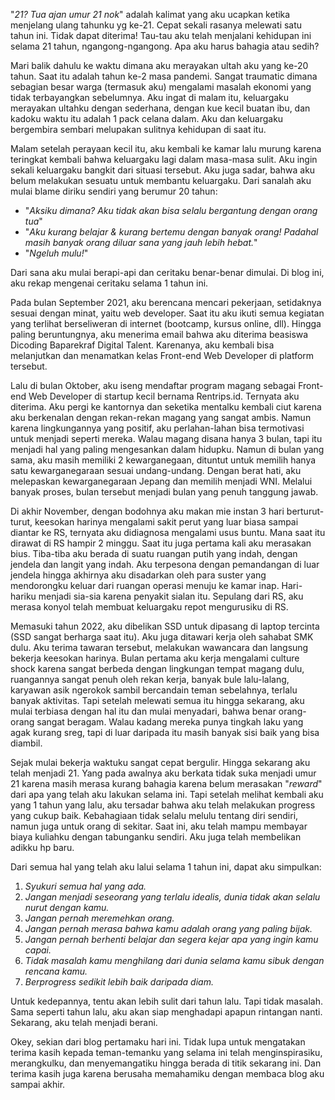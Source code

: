 "_21? Tua ajan umur 21 nok_" adalah kalimat yang aku ucapkan ketika menjelang ulang tahunku yg ke-21. Cepat sekali rasanya melewati satu tahun ini. Tidak dapat diterima! Tau-tau aku telah menjalani kehidupan ini selama 21 tahun, ngangong-ngangong. Apa aku harus bahagia atau sedih?

Mari balik dahulu ke waktu dimana aku merayakan ultah aku yang ke-20 tahun. Saat itu adalah tahun ke-2 masa pandemi. Sangat traumatic dimana sebagian besar warga (termasuk aku) mengalami masalah ekonomi yang tidak terbayangkan sebelumnya. Aku ingat di malam itu, keluargaku merayakan ultahku dengan sederhana, dengan kue kecil buatan ibu, dan kadoku waktu itu adalah 1 pack celana dalam. Aku dan keluargaku bergembira sembari melupakan sulitnya kehidupan di saat itu.

Malam setelah perayaan kecil itu, aku kembali ke kamar lalu murung karena teringkat kembali bahwa keluargaku lagi dalam masa-masa sulit. Aku ingin sekali keluargaku bangkit dari situasi tersebut. Aku juga sadar, bahwa aku belum melakukan sesuatu untuk membantu keluargaku. Dari sanalah aku mulai blame diriku sendiri yang berumur 20 tahun:

- "_Aksiku dimana? Aku tidak akan bisa selalu bergantung dengan orang tua_"
- "_Aku kurang belajar & kurang bertemu dengan banyak orang! Padahal masih banyak orang diluar sana yang jauh lebih hebat._"
- "_Ngeluh mulu!_"

Dari sana aku mulai berapi-api dan ceritaku benar-benar dimulai. Di blog ini, aku rekap mengenai ceritaku selama 1 tahun ini.

Pada bulan September 2021, aku berencana mencari pekerjaan, setidaknya sesuai dengan minat, yaitu web developer. Saat itu aku ikuti semua kegiatan yang terlihat berseliweran di internet (bootcamp, kursus online, dll). Hingga paling beruntungnya, aku menerima email bahwa aku diterima beasiswa Dicoding Baparekraf Digital Talent. Karenanya, aku kembali bisa melanjutkan dan menamatkan kelas Front-end Web Developer di platform tersebut.

Lalu di bulan Oktober, aku iseng mendaftar program magang sebagai Front-end Web Developer di startup kecil bernama Rentrips.id. Ternyata aku diterima. Aku pergi ke kantornya dan seketika mentalku kembali ciut karena aku berkenalan dengan rekan-rekan magang yang sangat ambis. Namun karena lingkungannya yang positif, aku perlahan-lahan bisa termotivasi untuk menjadi seperti mereka. Walau magang disana hanya 3 bulan, tapi itu menjadi hal yang paling mengesankan dalam hidupku. Namun di bulan yang sama, aku masih memiliki 2 kewarganegaan, dituntut untuk memilih hanya satu kewarganegaraan sesuai undang-undang. Dengan berat hati, aku melepaskan kewarganegaraan Jepang dan memilih menjadi WNI. Melalui banyak proses, bulan tersebut menjadi bulan yang penuh tanggung jawab.

Di akhir November, dengan bodohnya aku makan mie instan 3 hari berturut-turut, keesokan harinya mengalami sakit perut yang luar biasa sampai diantar ke RS, ternyata aku didiagnosa mengalami usus buntu. Mana saat itu dirawat di RS hampir 2 minggu. Saat itu juga pertama kali aku merasakan bius. Tiba-tiba aku berada di suatu ruangan putih yang indah, dengan jendela dan langit yang indah. Aku terpesona dengan pemandangan di luar jendela hingga akhirnya aku disadarkan oleh para suster yang mendorongku keluar dari ruangan operasi menuju ke kamar inap. Hari-hariku menjadi sia-sia karena penyakit sialan itu. Sepulang dari RS, aku merasa konyol telah membuat keluargaku repot mengurusiku di RS.

Memasuki tahun 2022, aku dibelikan SSD untuk dipasang di laptop tercinta (SSD sangat berharga saat itu). Aku juga ditawari kerja oleh sahabat SMK dulu. Aku terima tawaran tersebut, melakukan wawancara dan langsung bekerja keesokan harinya. Bulan pertama aku kerja mengalami culture shock karena sangat berbeda dengan lingkungan tempat magang dulu, ruangannya sangat penuh oleh rekan kerja, banyak bule lalu-lalang, karyawan asik ngerokok sambil bercandain teman sebelahnya, terlalu banyak aktivitas. Tapi setelah melewati semua itu hingga sekarang, aku mulai terbiasa dengan hal itu dan mulai menyadari, bahwa benar orang-orang sangat beragam. Walau kadang mereka punya tingkah laku yang agak kurang sreg, tapi di luar daripada itu masih banyak sisi baik yang bisa diambil.

Sejak mulai bekerja waktuku sangat cepat bergulir. Hingga sekarang aku telah menjadi 21. Yang pada awalnya aku berkata tidak suka menjadi umur 21 karena masih merasa kurang bahagia karena belum merasakan "_reward_" dari apa yang telah aku lakukan selama ini. Tapi setelah melihat kembali aku yang 1 tahun yang lalu, aku tersadar bahwa aku telah melakukan progress yang cukup baik. Kebahagiaan tidak selalu melulu tentang diri sendiri, namun juga untuk orang di sekitar. Saat ini, aku telah mampu membayar biaya kuliahku dengan tabunganku sendiri. Aku juga telah membelikan adikku hp baru.

Dari semua hal yang telah aku lalui selama 1 tahun ini, dapat aku simpulkan:

1. _Syukuri semua hal yang ada._
2. _Jangan menjadi seseorang yang terlalu idealis, dunia tidak akan selalu nurut dengan kamu._
3. _Jangan pernah meremehkan orang._
4. _Jangan pernah merasa bahwa kamu adalah orang yang paling bijak._
5. _Jangan pernah berhenti belajar dan segera kejar apa yang ingin kamu capai._
6. _Tidak masalah kamu menghilang dari dunia selama kamu sibuk dengan rencana kamu._
7. _Berprogress sedikit lebih baik daripada diam._

Untuk kedepannya, tentu akan lebih sulit dari tahun lalu. Tapi tidak masalah. Sama seperti tahun lalu, aku akan siap menghadapi apapun rintangan nanti. Sekarang, aku telah menjadi berani.

Okey, sekian dari blog pertamaku hari ini. Tidak lupa untuk mengatakan terima kasih kepada teman-temanku yang selama ini telah menginspirasiku, merangkulku, dan menyemangatiku hingga berada di titik sekarang ini. Dan terima kasih juga karena berusaha memahamiku dengan membaca blog aku sampai akhir.

